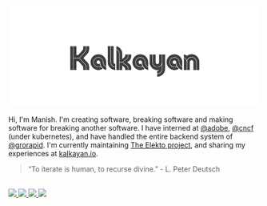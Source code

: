![banner](/banner.png)

Hi, I'm Manish. I'm creating software, breaking software and making software for breaking another software. I have interned at [@adobe](https://github.com/adobe), [@cncf](https://github.com/cncf) (under kubernetes), and have handled the entire backend system of [@grorapid](https://www.grorapid.com). I'm currently maintaining [The Elekto project](https://elekto.io), and sharing my experiences at [kalkayan.io](https://engineering.kalkayan.io).

> “To iterate is human, to recurse divine.” - L. Peter Deutsch

<br />

<a href="mailto:rec.manish.sahani@gmail.com">
    <img width="25" src="https://img.icons8.com/material/120/000000/google-logo--v1.png"/>
</a>
<a href="https://www.linkedin.com/in/manishsahani/">
    <img width="25" src="https://img.icons8.com/ios-glyphs/120/000000/linkedin-circled.png"/>
</a>
<a href="https://github.com/kalkayan/">
    <img width="25" src="https://img.icons8.com/material-sharp/120/000000/github.png"/>
</a>
<a href="https://open.spotify.com/user/sy6eqinfdpxilwe9si9vf0bxs">
    <img width="25" src="https://img.icons8.com/fluent-systems-filled/48/000000/spotify.png"/>
</a>

